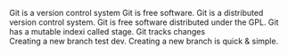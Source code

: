 Git is a version control system
Git is free software.
Git is a distributed version control system.
Git is free software distributed under the GPL.
Git has a mutable indexi called stage.
Git tracks changes  
Creating a new branch test dev.
Creating a new branch is quick & simple.



